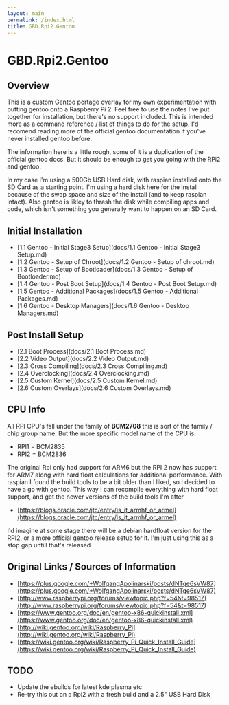 ```yaml
---
layout: main
permalink: /index.html
title: GBD.Rpi2.Gentoo
---
```


# GBD.Rpi2.Gentoo

## Overview

This is a custom Gentoo portage overlay for my own experimentation with putting gentoo onto a Raspberry Pi 2.
Feel free to use the notes I've put together for installation, but there's no support included.
This is intended more as a command reference / list of things to do for the setup.
I'd recomend reading more of the official gentoo documentation if you've never installed gentoo before.

The information here is a little rough, some of it is a duplication of the official gentoo docs.
But it should be enough to get you going with the RPi2 and gentoo.

In my case I'm using a 500Gb USB Hard disk, with raspian installed onto the SD Card as a starting point.
I'm using a hard disk here for the install because of the swap space and size of the install (and to keep raspian intact).
Also gentoo is likley to thrash the disk while compiling apps and code, which isn't something you generally want to happen
on an SD Card.

## Initial Installation

  * [1.1 Gentoo - Initial Stage3 Setup](docs/1.1 Gentoo - Initial Stage3 Setup.md)
  * [1.2 Gentoo - Setup of Chroot](docs/1.2 Gentoo - Setup of chroot.md)
  * [1.3 Gentoo - Setup of Bootloader](docs/1.3 Gentoo - Setup of Bootloader.md)
  * [1.4 Gentoo - Post Boot Setup](docs/1.4 Gentoo - Post Boot Setup.md)
  * [1.5 Gentoo - Additional Packages](docs/1.5 Gentoo - Additional Packages.md)
  * [1.6 Gentoo - Desktop Managers](docs/1.6 Gentoo - Desktop Managers.md)


## Post Install Setup

  * [2.1 Boot Process](docs/2.1 Boot Process.md)
  * [2.2 Video Output](docs/2.2 Video Output.md)
  * [2.3 Cross Compiling](docs/2.3 Cross Compiling.md)
  * [2.4 Overclocking](docs/2.4 Overclocking.md)
  * [2.5 Custom Kernel](docs/2.5 Custom Kernel.md)
  * [2.6 Custom Overlays](docs/2.6 Custom Overlays.md)


## CPU Info

All RPI CPU's fall under the family of **BCM2708** this is sort of the family / chip group name.
But the more specific model name of the CPU is:

* RPI1 = BCM2835
* RPI2 = BCM2836

The original Rpi only had support for ARM6 but the RPI 2 now has support for ARM7 along with hard float calculations for additional performance.
With raspian I found the build tools to be a bit older than I liked, so I decided to have a go with gentoo.
This way I can recompile everything with hard float support, and get the newer versions of the build tools I'm after

  * [https://blogs.oracle.com/jtc/entry/is_it_armhf_or_armel](https://blogs.oracle.com/jtc/entry/is_it_armhf_or_armel)

I'd imagine at some stage there will be a debian hardfloat version for the RPI2, or a more official gentoo release setup for it.
I'm just using this as a stop gap untill that's released


## Original Links / Sources of Information

  * [https://plus.google.com/+WolfgangApolinarski/posts/dNTqe6sVW87](https://plus.google.com/+WolfgangApolinarski/posts/dNTqe6sVW87)
  * [http://www.raspberrypi.org/forums/viewtopic.php?f=54&t=98517](http://www.raspberrypi.org/forums/viewtopic.php?f=54&t=98517)
  * [https://www.gentoo.org/doc/en/gentoo-x86-quickinstall.xml](https://www.gentoo.org/doc/en/gentoo-x86-quickinstall.xml)
  * [http://wiki.gentoo.org/wiki/Raspberry_Pi](http://wiki.gentoo.org/wiki/Raspberry_Pi)
  * [https://wiki.gentoo.org/wiki/Raspberry_Pi_Quick_Install_Guide](https://wiki.gentoo.org/wiki/Raspberry_Pi_Quick_Install_Guide)


## TODO

 * Update the ebuilds for latest kde plasma etc
 * Re-try this out on a Rpi2 with a fresh build and a 2.5" USB Hard Disk
